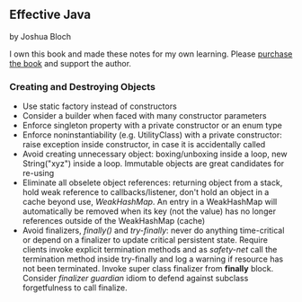 ## Effective Java

by Joshua Bloch

I own this book and made these notes for my own learning. Please [purchase the book](https://www.amazon.com/Effective-Java-2nd-Joshua-Bloch/dp/0321356683) and support the author.

### Creating and Destroying Objects
* Use static factory instead of constructors
* Consider a builder when faced with many constructor parameters
* Enforce singleton property with a private constructor or an enum type
* Enforce noninstantiability (e.g. UtilityClass) with a private constructor: raise exception inside constructor, in case it is accidentally called
* Avoid creating unnecessary object: boxing/unboxing inside a loop, new String("xyz") inside a loop. Immutable objects are great candidates for re-using
* Eliminate all obselete object references: returning object from a stack, hold weak reference to callbacks/listener, don't hold an object in a cache beyond use, *WeakHashMap*. An entry in a WeakHashMap will automatically be removed when its key (not the value) has no longer references outside of the WeakHashMap (cache)
* Avoid finalizers, *finally()* and *try-finally*: never do anything time-critical or depend on a finalizer to update critical persistent state. Require clients invoke explicit termination methods and as *safety-net* call the termination method inside try-finally and log a warning if resource has not been terminated. Invoke super class finalizer from **finally** block. Consider *finalizer guardian* idiom to defend against subclass forgetfulness to call finalize.  
